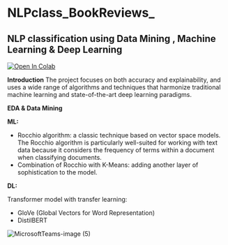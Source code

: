 # NLPclass_BookReviews_
## NLP classification using Data Mining , Machine Learning &amp; Deep Learning 

[![Open In Colab](https://colab.research.google.com/assets/colab-badge.svg)](https://colab.research.google.com/drive/1favR5Ab-UiXxn3J0a04tuZi1vIYOG8Y7?usp=drive_link)

**Introduction**
The project focuses on both accuracy and explainability, and uses a wide range of algorithms and techniques that harmonize traditional machine learning and state-of-the-art deep learning paradigms.

**EDA & Data Mining**

**ML:** 
- Rocchio algorithm:
a classic technique based on vector space models. The Rocchio algorithm is particularly well-suited for working with text data because it considers the frequency of terms within a document when classifying documents.
- Combination of Rocchio with K-Means:
adding another layer of sophistication to the model. 

**DL:** 

Transformer model with transfer learning:
- GloVe (Global Vectors for Word Representation) 
- DistilBERT


![MicrosoftTeams-image (5)](https://github.com/Al-Moccardi/NLPclass_BookReviews_/assets/150179413/5c31fde8-e2e2-46b3-b18c-c3de7aa89855)
